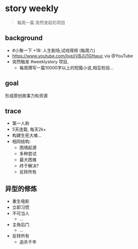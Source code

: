 # story weekly 
> 每周一篇
> 突然发起的项目

## background

- #小聚一下 +18: 人生剧场,试戏得频 (每周六) 
- https://www.youtube.com/live/jVBJU1GHwuc via @YouTube 
- 突然触发 #weeklystory 项目,
    - 每周撰写一篇10000字以上的短篇小说,相互检验...

## goal

形成原创故事力和资源

## trace

- 第一人称
- 5天连载, 每天2k+
- 构建生死大难...
- 相同结构:
    - 困境起源
    - 多种尝试
    - 最大困难
    - 终于解决?
    - 反转所有



## 异型的修炼

- 重生电影
- 立即习惯
- 不可当人
    - ...
- 主角后门
    - ...
- 反转所有
    - 追杀千年











